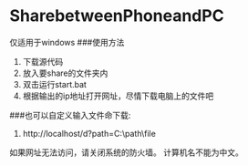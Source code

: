 # SharebetweenPhoneandPC
仅适用于windows
###使用方法
1. 下载源代码
1. 放入要share的文件夹内
1. 双击运行start.bat
1. 根据输出的ip地址打开网址，尽情下载电脑上的文件吧

###也可以自定义输入文件命下载:
1. http://localhost/d?path=C:\path\file

如果网址无法访问，请关闭系统的防火墙。
计算机名不能为中文。
